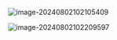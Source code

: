 ![image-20240802102105409](https://raw.githubusercontent.com/SergioMsDocs/Purview/main/Images/2024/08/upgit_20240802_1722608465.png)





![image-20240802102209597](https://raw.githubusercontent.com/SergioMsDocs/Purview/main/Images/2024/08/upgit_20240802_1722608529.png)





